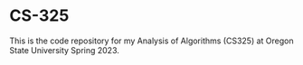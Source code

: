 # CS-325
This is the code repository for my Analysis of Algorithms (CS325) at Oregon State University Spring 2023.
